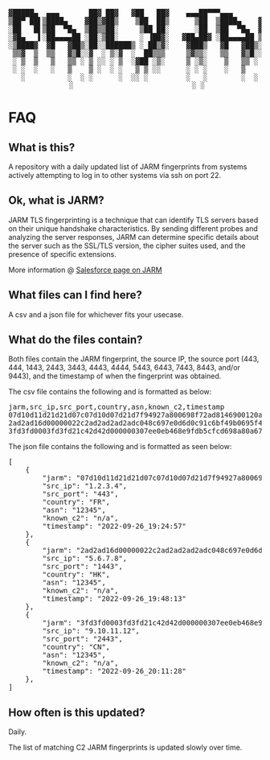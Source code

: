 <pre><div align="center">                            
▓█████▄  ▄▄▄       ██▓ ██▓   ▓██   ██▓    ▄▄▄██▀▀▀▄▄▄       ██▀███   ███▄ ▄███▓
▒██▀ ██▌▒████▄    ▓██▒▓██▒    ▒██  ██▒      ▒██  ▒████▄    ▓██ ▒ ██▒▓██▒▀█▀ ██▒
░██   █▌▒██  ▀█▄  ▒██▒▒██░     ▒██ ██░      ░██  ▒██  ▀█▄  ▓██ ░▄█ ▒▓██    ▓██░
░▓█▄   ▌░██▄▄▄▄██ ░██░▒██░     ░ ▐██▓░   ▓██▄██▓ ░██▄▄▄▄██ ▒██▀▀█▄  ▒██    ▒██ 
░▒████▓  ▓█   ▓██▒░██░░██████▒ ░ ██▒▓░    ▓███▒   ▓█   ▓██▒░██▓ ▒██▒▒██▒   ░██▒
 ▒▒▓  ▒  ▒▒   ▓▒█░░▓  ░ ▒░▓  ░  ██▒▒▒     ▒▓▒▒░   ▒▒   ▓▒█░░ ▒▓ ░▒▓░░ ▒░   ░  ░
 ░ ▒  ▒   ▒   ▒▒ ░ ▒ ░░ ░ ▒  ░▓██ ░▒░     ▒ ░▒░    ▒   ▒▒ ░  ░▒ ░ ▒░░  ░      ░
 ░ ░  ░   ░   ▒    ▒ ░  ░ ░   ▒ ▒ ░░      ░ ░ ░    ░   ▒     ░░   ░ ░      ░   
   ░          ░  ░ ░      ░  ░░ ░         ░   ░        ░  ░   ░            ░   
 ░                            ░ ░
</div></pre>                                                                           
                             
# FAQ

## What is this?
A repository with a daily updated list of JARM fingerprints from systems actively attempting to log in to other systems via ssh on port 22.

## Ok, what is JARM?
JARM TLS fingerprinting is a technique that can identify TLS servers based on their unique handshake characteristics. By sending different probes and analyzing the server responses, JARM can determine specific details about the server such as the SSL/TLS version, the cipher suites used, and the presence of specific extensions. 

More information @ [Salesforce page on JARM](https://github.com/salesforce/jarm)

## What files can I find here?
A csv and a json file for whichever fits your usecase.

## What do the files contain?
Both files contain the JARM fingerprint, the source IP, the source port (443, 444, 1443, 2443, 3443, 4443, 4444, 5443, 6443, 7443, 8443, and/or 9443), and the timestamp of when the fingerprint was obtained. 

The csv file contains the following and is formatted as below:

<pre>
jarm,src_ip,src_port,country,asn,known_c2,timestamp
07d10d11d21d21d07c07d10d07d21d7f94927a800698f72ad8146900120abe,1.2.3.4,443,FR,12345,n/a,2022-09-26_19:24:57
2ad2ad16d00000022c2ad2ad2ad2adc048c697e0d6d0c91c6bf49b0695f45c,5.6.7.8,1443,HK,12345,n/a,2022-09-26_19:48:13
3fd3fd0003fd3fd21c42d42d000000307ee0eb468e9fdb5cfcd698a80a67ef,9.10.11.12,2443,CN,12345,n/a,2022-09-26_20:11:28
</pre>

The json file contains the following and is formatted as seen below:

<pre>
[
    {
        "jarm": "07d10d11d21d21d07c07d10d07d21d7f94927a800698f72ad8146900120abe",
        "src_ip": "1.2.3.4",
        "src_port": "443",
        "country": "FR",
        "asn": "12345",
        "known_c2": "n/a",
        "timestamp": "2022-09-26_19:24:57"
    },
    {
        "jarm": "2ad2ad16d00000022c2ad2ad2ad2adc048c697e0d6d0c91c6bf49b0695f45c",
        "src_ip": "5.6.7.8",
        "src_port": "1443",
        "country": "HK",
        "asn": "12345",
        "known_c2": "n/a",
        "timestamp": "2022-09-26_19:48:13"
    },
    {
        "jarm": "3fd3fd0003fd3fd21c42d42d000000307ee0eb468e9fdb5cfcd698a80a67ef",
        "src_ip": "9.10.11.12",
        "src_port": "2443",
        "country": "CN",
        "asn": "12345",
        "known_c2": "n/a",
        "timestamp": "2022-09-26_20:11:28"
    },
]
</pre>

## How often is this updated?

Daily. 

The list of matching C2 JARM fingerprints is updated slowly over time.
